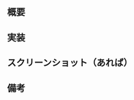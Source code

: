 ## 概要
<!-- 関連するIssue-->
<!-- 経緯・背景・どんなことを行うのか-->

## 実装
<!-- どういうアプローチで変更を行ったか-->

## スクリーンショット（あれば）
<!--UIの変更があれば、この形式で貼り付けてください→<img width=300 src="url">-->

## 備考
<!-- 実装中に発見した仕様など、共有しておきたいこと-->
